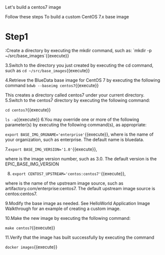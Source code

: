 Let's build a centos7 image

Follow these steps To build a custom CentOS 7.x base image 

<h1>Step1</h1> :Create a directory by executing the mkdir command, such as:
`mkdir -p ~/src/base_images`{{execute}}

3.Switch to the directory you just created by executing the cd command, such as
`cd ~/src/base_images`{{execute}}

4.Retrieve the BlueData base image for CentOS 7 by executing the following command
`bdwb --baseimg centos7`{{execute}}

This creates a directory called centos7 under your current directory.
5.Switch to the centos7 directory by executing the following command:

`cd centos7`{{execute}}

`ls -a`{{execute}}
6.You may override one or more of the following parameter(s) by executing the following command(s), as appropriate:

`export BASE_IMG_ORGNAME='enterprise'`{{execute}}, where <orgname> is the name of your organization, such as enterprise. The default name is bluedata.
  
 7.`export BASE_IMG_VERSION='1.0'`{{execute}}, 
 
 where <version> is the image version number, such as 3.0. The default version is the EPIC_BASE_IMG_VERSION
  
8. `export CENTOS7_UPSTREAM='centos:centos7'`{{execute}},

where <upstream> is the name of the upstream image source, such as artifactory.com/enterprise:centos7. The default upstream image source is centos:centos7.
  
9.Modify the base image as needed. See HelloWorld Application Image Walkthrough for an example of creating a custom image.
  
10.Make the new image by executing the following command:
  
`make centos7`{{execute}}

11.Verify that the image has built successfully by executing the command

`docker images`{{execute}}



